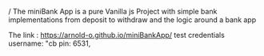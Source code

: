 / The miniBank App is a pure Vanilla js Project with simple bank implementations from deposit to withdraw and the logic around a bank app


The link :
 https://arnold-o.github.io/miniBankApp/
test credentials
 username: "cb
  pin: 6531,
